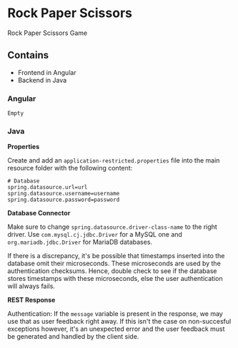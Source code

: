 # Rock Paper Scissors
Rock Paper Scissors Game

## Contains

- Frontend in Angular
- Backend in Java

### Angular

`Empty`

### Java

**Properties**

Create and add an `application-restricted.properties` file into the main resource folder with the following content:

```
# Database
spring.datasource.url=url
spring.datasource.username=username
spring.datasource.password=password
```

**Database Connector**

Make sure to change `spring.datasource.driver-class-name` to the right driver. Use `com.mysql.cj.jdbc.Driver` for a MySQL one and `org.mariadb.jdbc.Driver` for MariaDB databases.

If there is a discrepancy, it's be possible that timestamps inserted into the database omit their microseconds. These microseconds are used by the authentication checksums. Hence, double check to see if the database stores timestamps with these microseconds, else the user authentication will always fails.

**REST Response**

Authentication: If the `message` variable is present in the response, we may use that as user feedback right away. If this isn't the case on non-succesful exceptions however, it's an unexpected error and the user feedback must be generated and handled by the client side.